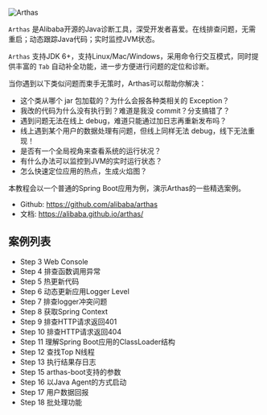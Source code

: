 


![Arthas](https://alibaba.github.io/arthas/_images/arthas.png)

`Arthas` 是Alibaba开源的Java诊断工具，深受开发者喜爱。在线排查问题，无需重启；动态跟踪Java代码；实时监控JVM状态。

`Arthas` 支持JDK 6+，支持Linux/Mac/Windows，采用命令行交互模式，同时提供丰富的 `Tab` 自动补全功能，进一步方便进行问题的定位和诊断。

当你遇到以下类似问题而束手无策时，Arthas可以帮助你解决：

- 这个类从哪个 jar 包加载的？为什么会报各种类相关的 Exception？
- 我改的代码为什么没有执行到？难道是我没 commit？分支搞错了？
- 遇到问题无法在线上 debug，难道只能通过加日志再重新发布吗？
- 线上遇到某个用户的数据处理有问题，但线上同样无法 debug，线下无法重现！
- 是否有一个全局视角来查看系统的运行状况？
- 有什么办法可以监控到JVM的实时运行状态？
- 怎么快速定位应用的热点，生成火焰图？

本教程会以一个普通的Spring Boot应用为例，演示Arthas的一些精选案例。

* Github: https://github.com/alibaba/arthas
* 文档: https://alibaba.github.io/arthas/

## 案例列表

* Step 3 Web Console
* Step 4 排查函数调用异常
* Step 5 热更新代码
* Step 6 动态更新应用Logger Level
* Step 7 排查logger冲突问题
* Step 8 获取Spring Context
* Step 9 排查HTTP请求返回401
* Step 10 排查HTTP请求返回404
* Step 11 理解Spring Boot应用的ClassLoader结构
* Step 12 查找Top N线程
* Step 13 执行结果存日志
* Step 15 arthas-boot支持的参数
* Step 16 以Java Agent的方式启动
* Step 17 用户数据回报
* Step 18 批处理功能